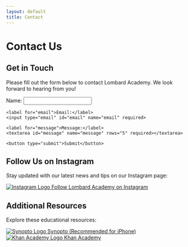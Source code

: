 ```yaml
---
layout: default
title: Contact
---
```


# Contact Us

## Get in Touch

Please fill out the form below to contact Lombard Academy. We look forward to hearing from you!

<!-- Contact form (to be completed later) -->
<form action="#" method="post">
    <label for="name">Name:</label>
    <input type="text" id="name" name="name" required>

    <label for="email">Email:</label>
    <input type="email" id="email" name="email" required>

    <label for="message">Message:</label>
    <textarea id="message" name="message" rows="5" required></textarea>

    <button type="submit">Submit</button>
</form>

## Follow Us on Instagram

Stay updated with our latest news and tips on our Instagram page:

<a href="https://www.instagram.com/lombard.academy/" target="_blank" class="social-link">
    <img src="{{ site.baseurl }}/assets/images/insta.png" alt="Instagram Logo" class="social-icon">
    Follow Lombard Academy on Instagram
</a>

<div class="section-space"></div>


## Additional Resources

Explore these educational resources:

<a href="https://www.synopto.xyz" target="_blank" class="resource-link">
    <img src="{{ site.baseurl }}/assets/images/synopto.png" alt="Synopto Logo" class="resource-icon">
    Synopto (Recommended for iPhone)
</a>

<a href="https://khanacademy.org" target="_blank" class="resource-link">
    <img src="{{ site.baseurl }}/assets/images/khan.png" alt="Khan Academy Logo" class="resource-icon">
    Khan Academy
</a>